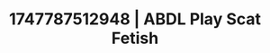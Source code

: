 ---
categories:
- Facial finish
- Subtle dominance
- Pleasure activism
- Hawk Tuah
- Erotic duality
image: /assets/images/1747787512948.jpg
layout: post
seo:
  description: Featured content with high-quality Scat Fetish, ABDL Play. HD images
    available.
  keywords: Scat Fetish, ABDL Play
  og_image: /assets/images/1747787512948.jpg
  schema_type: VisualArtwork
tags:
- ABDL Play
- '#1747787512948'
- Scat Fetish
title: 1747787512948 | ABDL Play Scat Fetish
---